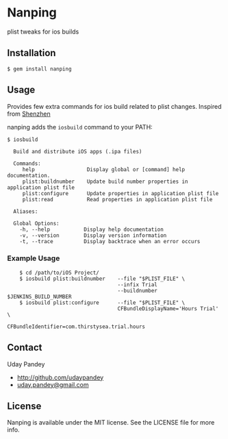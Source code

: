 Nanping
=======

plist tweaks for ios builds

## Installation

    $ gem install nanping

## Usage

Provides few extra commands for ios build related to plist changes. Inspired from [Shenzhen](https://github.com/nomad/shenzhen)

nanping adds the `iosbuild` command to your PATH:

    $ iosbuild

      Build and distribute iOS apps (.ipa files)

      Commands:
         help                 Display global or [command] help documentation.
         plist:buildnumber    Update build number properties in application plist file
         plist:configure      Update properties in application plist file
         plist:read           Read properties in application plist file

      Aliases:

      Global Options:
        -h, --help           Display help documentation
        -v, --version        Display version information
        -t, --trace          Display backtrace when an error occurs

### Example Usage

        $ cd /path/to/iOS Project/
        $ iosbuild plist:buildnumber    --file "$PLIST_FILE" \
                                        --infix Trial
                                        --buildnumber $JENKINS_BUILD_NUMBER
        $ iosbuild plist:configure      --file "$PLIST_FILE" \
                                        CFBundleDisplayName='Hours Trial' \
                                        CFBundleIdentifier=com.thirstysea.trial.hours 

## Contact

Uday Pandey

- http://github.com/udaypandey
- uday.pandey@gmail.com

## License

Nanping is available under the MIT license. See the LICENSE file for more info.

